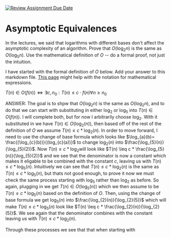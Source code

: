 [![Review Assignment Due Date](https://classroom.github.com/assets/deadline-readme-button-24ddc0f5d75046c5622901739e7c5dd533143b0c8e959d652212380cedb1ea36.svg)](https://classroom.github.com/a/fbkbKZ5N)
# Asymptotic Equivalences

In the lectures, we said that logarithms with different bases don't affect the
asymptotic complexity of an algorithm. Prove that $O(\log_{2} n)$ is the same as
$O(\log_{5} n)$. Use the mathematical definition of $O$ -- do a formal proof,
not just the intuition.

I have started with the formal definition of $O$ below. Add your answer to this
markdown file. [This
page](https://docs.github.com/en/get-started/writing-on-github/working-with-advanced-formatting/writing-mathematical-expressions)
might help with the notation for mathematical expressions.

$T(n) \in O(f(n)) \iff \exists c, n_0: T(n) \leq c \cdot f(n) \forall n \geq n_0$

ANSWER:
The goal is to shpw that $O(\log_{2} n)$ is the same as $O(\log_{2} n)$, and to do that we can start with substituting in either $\log_{2}$ or $\log_{5}$ into $T(n) \in O(f(n))$. I will complete both, but for now I arbitrarily choose $\log_{2}$. With it substituted in we have $T(n) \in O(\log_{2}(n))$, then based off of the rest of the definition of $O$ we assume $T(n) \leq c * \log_{2}(n)$. In order to move forward, I need to use the change of base formula which looks like $\log_{a}(b)= \frac{(\log_{c}(b))}{(log_{c}(a))}$ to change $\log_{2}(n)$ into $\frac{\log_{5}(n)}{\log_{5}(2)}$. Now $T(n) \leq c * \log_{2}$will look like $T(n) \leq c * \frac{\log_{5}(n)}{\log_{5}(2)}$ and we see that the denominator is now a constant which makes it eligable to be combined with the constant $c$, leaving us with $T(n) \leq c * \log_{5}(n)$. Intuitively we can see that $T(n) \leq c * \log_{2}(n)$ is the same as $T(n) \leq c * \log_{5}(n)$, but thats not good enough, to prove it now we must check the same process starting with $\log_{5}$ rather than $\log_{2}$ as before. So again, plugging in we get $T(n) \in O(\log_{5}(n))$ which we then assume to be $T(n) \leq c * \log_{5}(n)$ based on the definition of $O$. Then, using the change of base formula we get $\log_{5}(n)$ into $\frac{\log_{2}(n)}{\log_{2}(5)}$ which will make $T(n) \leq c * \log_{5}(n)$ look like $T(n) \leq c * \frac{\log_{2}(n)}{\log_{2}(5)}$. We see again that the denominator combines with the constant leaving us with $T(n) \leq c * \log_{2}(n)$.

Through these processes we see that that when starting with 
